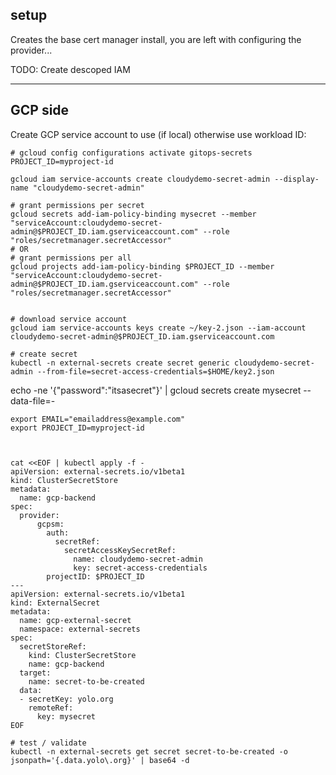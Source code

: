 ## setup

Creates the base cert manager install, you are left with configuring the provider...

TODO: Create descoped IAM

--- 

## GCP side

Create GCP service account to use (if local) otherwise use workload ID:

```
# gcloud config configurations activate gitops-secrets
PROJECT_ID=myproject-id

gcloud iam service-accounts create cloudydemo-secret-admin --display-name "cloudydemo-secret-admin"

# grant permissions per secret
gcloud secrets add-iam-policy-binding mysecret --member "serviceAccount:cloudydemo-secret-admin@$PROJECT_ID.iam.gserviceaccount.com" --role "roles/secretmanager.secretAccessor"
# OR
# grant permissions per all
gcloud projects add-iam-policy-binding $PROJECT_ID --member "serviceAccount:cloudydemo-secret-admin@$PROJECT_ID.iam.gserviceaccount.com" --role "roles/secretmanager.secretAccessor"


# download service account
gcloud iam service-accounts keys create ~/key-2.json --iam-account cloudydemo-secret-admin@$PROJECT_ID.iam.gserviceaccount.com

# create secret
kubectl -n external-secrets create secret generic cloudydemo-secret-admin --from-file=secret-access-credentials=$HOME/key2.json
```

echo -ne '{"password":"itsasecret"}' | gcloud secrets create mysecret --data-file=-


```
export EMAIL="emailaddress@example.com"
export PROJECT_ID=myproject-id



cat <<EOF | kubectl apply -f -
apiVersion: external-secrets.io/v1beta1
kind: ClusterSecretStore
metadata:
  name: gcp-backend
spec:
  provider:
      gcpsm:
        auth:
          secretRef:
            secretAccessKeySecretRef:
              name: cloudydemo-secret-admin
              key: secret-access-credentials
        projectID: $PROJECT_ID
---
apiVersion: external-secrets.io/v1beta1
kind: ExternalSecret
metadata:
  name: gcp-external-secret
  namespace: external-secrets
spec:
  secretStoreRef:
    kind: ClusterSecretStore
    name: gcp-backend          
  target:
    name: secret-to-be-created 
  data:
  - secretKey: yolo.org
    remoteRef:
      key: mysecret
EOF

# test / validate
kubectl -n external-secrets get secret secret-to-be-created -o jsonpath='{.data.yolo\.org}' | base64 -d
```